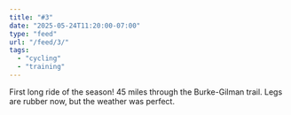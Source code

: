 ```yaml
---
title: "#3"
date: "2025-05-24T11:20:00-07:00"
type: "feed"
url: "/feed/3/"
tags:
  - "cycling"
  - "training"
---
```


First long ride of the season! 45 miles through the Burke-Gilman trail. Legs are rubber now, but the weather was perfect.
